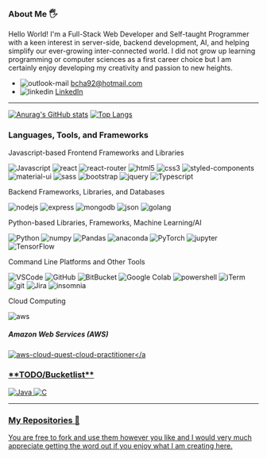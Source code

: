 <!---
bcha92/bcha92 is a ✨ special ✨ repository because its `README.md` (this file) appears on your GitHub profile.
You can click the Preview link to take a look at your changes.
--->

### About Me 🖐
Hello World! I'm a Full-Stack Web Developer and Self-taught Programmer with a keen interest in server-side, backend development, AI, and helping simplify our ever-growing inter-connected world. I did not grow up learning programming or computer sciences as a first career choice but I am certainly enjoy developing my creativity and passion to new heights.
- <img src="https://img.shields.io/badge/Microsoft_Outlook-0078D4?style=for-the-badge&logo=microsoft-outlook&logoColor=white" alt="outlook-mail" /> bcha92@hotmail.com
- <img src="https://img.shields.io/badge/LinkedIn-0077B5?style=for-the-badge&logo=linkedin&logoColor=white" alt="linkedin" /> <a href="https://www.linkedin.com/in/brandon-cha-928775a8/">LinkedIn</a>
---
[![Anurag's GitHub stats](https://github-readme-stats.vercel.app/api?username=bcha92&show_icons=true&theme=merko)](https://github.com/anuraghazra/github-readme-stats)
[![Top Langs](https://github-readme-stats.vercel.app/api/top-langs/?username=bcha92&layout=compact&theme=merko)](https://github.com/anuraghazra/github-readme-stats)

### Languages, Tools, and Frameworks
<!--Javascript Frontend Frameworks-->Javascript-based Frontend Frameworks and Libraries
<img src="https://img.shields.io/badge/JavaScript-F7DF1E?style=for-the-badge&logo=javascript&logoColor=black" alt="Javascript"
/> <img src="https://img.shields.io/badge/React-20232A?style=for-the-badge&logo=react&logoColor=61DAFB" alt="react"
/> <img src="https://img.shields.io/badge/React_Router-CA4245?style=for-the-badge&logo=react-router&logoColor=white" alt="react-router"
/> <img src="https://img.shields.io/badge/HTML5-E34F26?style=for-the-badge&logo=html5&logoColor=white" alt="html5"
/> <img src="https://img.shields.io/badge/CSS3-1572B6?style=for-the-badge&logo=css3&logoColor=white" alt="css3"
/> <img src="https://img.shields.io/badge/styled--components-DB7093?style=for-the-badge&logo=styled-components&logoColor=white" alt="styled-components"
/> <img src="https://img.shields.io/badge/Material--UI-0081CB?style=for-the-badge&logo=material-ui&logoColor=white" alt="material-ui"
/> <img src="https://img.shields.io/badge/Sass-CC6699?style=for-the-badge&logo=sass&logoColor=white" alt="sass"
/> <img src="https://img.shields.io/badge/Bootstrap-563D7C?style=for-the-badge&logo=bootstrap&logoColor=white" alt="bootstrap"
/> <img src="https://img.shields.io/badge/jQuery-0769AD?style=for-the-badge&logo=jquery&logoColor=white" alt="jquery"
/> <img src="https://img.shields.io/badge/TypeScript-007ACC?style=for-the-badge&logo=typescript&logoColor=white" alt="Typescript"
/>

<!--Backend Frameworks-->Backend Frameworks, Libraries, and Databases
<img src="https://img.shields.io/badge/Node.js-339933?style=for-the-badge&logo=nodedotjs&logoColor=white" alt="nodejs"
/> <img src="https://img.shields.io/badge/Express.js-000000?style=for-the-badge&logo=express&logoColor=white" alt="express"
/> <!--<img src="https://img.shields.io/badge/next.js-000000?style=for-the-badge&logo=nextdotjs&logoColor=white" alt="nextjs"
/>--> <img src="https://img.shields.io/badge/MongoDB-4EA94B?style=for-the-badge&logo=mongodb&logoColor=white" alt="mongodb"
/> <img src="https://img.shields.io/badge/json-5E5C5C?style=for-the-badge&logo=json&logoColor=white" alt="json"
/> <img src="https://img.shields.io/badge/Go-00ADD8?style=for-the-badge&logo=go&logoColor=white" alt="golang"
/>

<!--Python Frameworks + Machine Learning/AI-->Python-based Libraries, Frameworks, Machine Learning/AI
<img src="https://img.shields.io/badge/Python-3776AB?style=for-the-badge&logo=python&logoColor=white" alt="Python"
/> <img src="https://img.shields.io/badge/Numpy-777BB4?style=for-the-badge&logo=numpy&logoColor=white" alt="numpy"
/> <img src="https://img.shields.io/badge/Pandas-2C2D72?style=for-the-badge&logo=pandas&logoColor=white" alt="Pandas"
/> <img src="https://img.shields.io/badge/conda-342B029.svg?&style=for-the-badge&logo=anaconda&logoColor=white" alt="anaconda"
/> <img src="https://img.shields.io/badge/PyTorch-EE4C2C?style=for-the-badge&logo=PyTorch&logoColor=white" alt="PyTorch"
/> <img src="https://img.shields.io/badge/Jupyter-F37626.svg?&style=for-the-badge&logo=Jupyter&logoColor=white" alt="jupyter"
/> <img src="https://img.shields.io/badge/TensorFlow-FF6F00?style=for-the-badge&logo=TensorFlow&logoColor=white" alt="TensorFlow"
/>

<!--Platforms-->Command Line Platforms and Other Tools
<img src="https://img.shields.io/badge/Visual_Studio-5C2D91?style=for-the-badge&logo=visual%20studio&logoColor=white" alt="VSCode"
/> <img src="https://img.shields.io/badge/GitHub-100000?style=for-the-badge&logo=github&logoColor=white" alt="GitHub"
/> <img src="https://img.shields.io/badge/Bitbucket-0747a6?style=for-the-badge&logo=bitbucket&logoColor=white" alt="BitBucket"
/> <img src="https://img.shields.io/badge/Colab-F9AB00?style=for-the-badge&logo=googlecolab&color=525252" alt="Google Colab"
/> <img src="https://img.shields.io/badge/PowerShell-5391FE?style=for-the-badge&logo=PowerShell&logoColor=white" alt="powershell"
/> <img src="https://img.shields.io/badge/iTerm2-000000?style=for-the-badge&logo=iterm2&logoColor=white" alt="iTerm"
/> <img src="https://img.shields.io/badge/Git-F05032?style=for-the-badge&logo=git&logoColor=white" alt="git"
/> <img src="https://img.shields.io/badge/Jira-0052CC?style=for-the-badge&logo=Jira&logoColor=white" alt="Jira"
/> <img src="https://img.shields.io/badge/Insomnia-5849be?style=for-the-badge&logo=Insomnia&logoColor=white" alt="insomnia"
/>

<!--Cloud Computing-->Cloud Computing
<img src="https://img.shields.io/badge/Amazon_AWS-FF9900?style=for-the-badge&logo=amazonaws&logoColor=white" alt="aws"
/>

##### Amazon Web Services (AWS)<!--Badges--AWS-->
<a href="https://www.credly.com/badges/fc28e27b-500d-4321-9eb4-9868cd164699/public_url" target="#"><img src="https://images.credly.com/size/110x110/images/2784d0d8-327c-406f-971e-9f0e15097003/image.png" alt="aws-cloud-quest-cloud-practitioner" /></a
>


### \*\*TODO/Bucketlist\*\*
<img src="https://img.shields.io/badge/Java-ED8B00?style=for-the-badge&logo=java&logoColor=white" alt="Java"
/> <img src="https://img.shields.io/badge/C-00599C?style=for-the-badge&logo=c&logoColor=white" alt="C"
/>

---

### My Repositories 🧮
You are free to fork and use them however you like and I would very much appreciate getting the word out if you enjoy what I am creating here.
